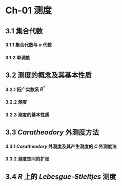 # Ch-01  测度

## 3.1  集合代数

#### 3.1.1  集合代数与 $\sigma$ 代数



#### 3.1.2  单调族



## 3.2  测度的概念及其基本性质

#### 3.2.1  拓广实数系 $R^*$ 



#### 3.2.2  测度



#### 3.2.3  测度的基本性质



## 3.3  $Caratheodory$ 外测度方法

#### 3.3.1  $Caratheodory$ 外测度及其产生测度的 $C$ 外测度法



#### 3.3.2  测度空间的扩张



## 3.4  $R$ 上的 $Lebesgue$-$Stieltjes$ 测度



